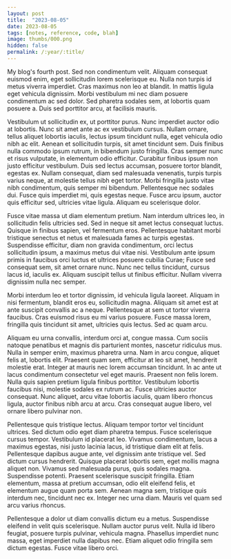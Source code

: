 ```yaml
---
layout: post
title:  "2023-08-05"
date: 2023-08-05
tags: [notes, reference, code, blah]
image: thumbs/000.png
hidden: false
permalink: /:year/:title/
---
```


My blog's fourth post. Sed non condimentum velit. Aliquam consequat euismod enim, eget sollicitudin lorem scelerisque eu. Nulla non turpis id metus viverra imperdiet. Cras maximus non leo at blandit. In mattis ligula eget vehicula dignissim. Morbi vestibulum mi nec diam posuere condimentum ac sed dolor. Sed pharetra sodales sem, at lobortis quam posuere a. Duis sed porttitor arcu, at facilisis mauris.

Vestibulum ut sollicitudin ex, ut porttitor purus. Nunc imperdiet auctor odio at lobortis. Nunc sit amet ante ac ex vestibulum cursus. Nullam ornare, tellus aliquet lobortis iaculis, lectus ipsum tincidunt nulla, eget vehicula odio nibh ac elit. Aenean et sollicitudin turpis, sit amet tincidunt sem. Duis finibus nulla commodo ipsum rutrum, in bibendum justo fringilla. Cras semper nunc et risus vulputate, in elementum odio efficitur. Curabitur finibus ipsum non justo efficitur vestibulum. Duis sed lectus accumsan, posuere tortor blandit, egestas ex. Nullam consequat, diam sed malesuada venenatis, turpis turpis varius neque, at molestie tellus nibh eget tortor. Morbi fringilla justo vitae nibh condimentum, quis semper mi bibendum. Pellentesque nec sodales dui. Fusce quis imperdiet mi, quis egestas neque. Fusce arcu ipsum, auctor quis efficitur sed, ultricies vitae ligula. Aliquam eu scelerisque dolor.

Fusce vitae massa ut diam elementum pretium. Nam interdum ultrices leo, in sollicitudin felis ultricies sed. Sed in neque sit amet lectus consequat luctus. Quisque in finibus sapien, vel fermentum eros. Pellentesque habitant morbi tristique senectus et netus et malesuada fames ac turpis egestas. Suspendisse efficitur, diam non gravida condimentum, orci lectus sollicitudin ipsum, a maximus metus dui vitae nisi. Vestibulum ante ipsum primis in faucibus orci luctus et ultrices posuere cubilia Curae; Fusce sed consequat sem, sit amet ornare nunc. Nunc nec tellus tincidunt, cursus lacus id, iaculis ex. Aliquam suscipit tellus ut finibus efficitur. Nullam viverra dignissim nulla nec semper.

Morbi interdum leo et tortor dignissim, id vehicula ligula laoreet. Aliquam in nisi fermentum, blandit eros eu, sollicitudin magna. Aliquam sit amet est at ante suscipit convallis ac a neque. Pellentesque at sem ut tortor viverra faucibus. Cras euismod risus eu mi varius posuere. Fusce massa lorem, fringilla quis tincidunt sit amet, ultricies quis lectus. Sed ac quam arcu.

Aliquam eu urna convallis, interdum orci at, congue massa. Cum sociis natoque penatibus et magnis dis parturient montes, nascetur ridiculus mus. Nulla in semper enim, maximus pharetra urna. Nam in arcu congue, aliquet felis at, lobortis elit. Praesent quam sem, efficitur at leo sit amet, hendrerit molestie erat. Integer at mauris nec lorem accumsan tincidunt. In ac ante ut lacus condimentum consectetur vel eget mauris. Praesent non felis lorem. Nulla quis sapien pretium ligula finibus porttitor. Vestibulum lobortis faucibus nisi, molestie sodales ex rutrum ac. Fusce ultricies auctor consequat. Nunc aliquet, arcu vitae lobortis iaculis, quam libero rhoncus ligula, auctor finibus nibh arcu at arcu. Cras consequat augue libero, vel ornare libero pulvinar non.

Pellentesque quis tristique lectus. Aliquam tempor tortor vel tincidunt ultrices. Sed dictum odio eget diam pharetra tempus. Fusce scelerisque cursus tempor. Vestibulum id placerat leo. Vivamus condimentum, lacus a maximus egestas, nisi justo lacinia lacus, id tristique diam elit at felis. Pellentesque dapibus augue ante, vel dignissim ante tristique vel. Sed dictum cursus hendrerit. Quisque placerat lobortis sem, eget mollis magna aliquet non. Vivamus sed malesuada purus, quis sodales magna. Suspendisse potenti. Praesent scelerisque suscipit fringilla. Etiam elementum, massa at pretium accumsan, odio elit eleifend felis, et elementum augue quam porta sem. Aenean magna sem, tristique quis interdum nec, tincidunt nec ex. Integer nec urna diam. Mauris vel quam sed arcu varius rhoncus.

Pellentesque a dolor ut diam convallis dictum eu a metus. Suspendisse eleifend in velit quis scelerisque. Nullam auctor purus velit. Nulla id libero feugiat, posuere turpis pulvinar, vehicula magna. Phasellus imperdiet nunc massa, eget imperdiet nulla dapibus nec. Etiam aliquet odio fringilla sem dictum egestas. Fusce vitae libero orci. 
